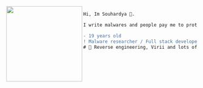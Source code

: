 <img align="left" height="200" src="https://media.giphy.com/media/ao9DUiTKH60XS/giphy.gif"/>

```diff
Hi, Im Souhardya 🔮.

I write malwares and people pay me to protect them from malwares

- 19 years old
! Malware researcher / Full stack developer / Windows pwnage junkie
# 📖 Reverse engineering, Virii and lots of programming shenanigans
```
